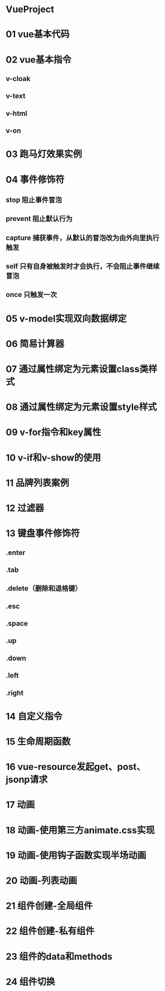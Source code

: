 # VueProject
# 01 vue基本代码
# 02 vue基本指令
## v-cloak
## v-text
## v-html
## v-on
# 03 跑马灯效果实例
# 04 事件修饰符
## stop 阻止事件冒泡
## prevent 阻止默认行为
## capture 捕获事件，从默认的冒泡改为由外向里执行触发
## self 只有自身被触发时才会执行，不会阻止事件继续冒泡
## once 只触发一次
# 05 v-model实现双向数据绑定
# 06 简易计算器
# 07 通过属性绑定为元素设置class类样式
# 08 通过属性绑定为元素设置style样式
# 09 v-for指令和key属性
# 10 v-if和v-show的使用
# 11 品牌列表案例
# 12 过滤器
# 13 键盘事件修饰符
##  .enter
##  .tab
##  .delete（删除和退格键）
##  .esc
##  .space
##  .up
##  .down
##  .left
##  .right
# 14 自定义指令
# 15 生命周期函数
# 16 vue-resource发起get、post、jsonp请求
# 17 动画
# 18 动画-使用第三方animate.css实现
# 19 动画-使用钩子函数实现半场动画
# 20 动画-列表动画
# 21 组件创建-全局组件
# 22 组件创建-私有组件
# 23 组件的data和methods
# 24 组件切换


